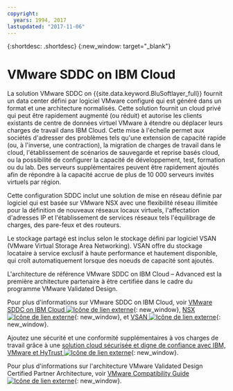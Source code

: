 ```yaml
---
copyright:
  years: 1994, 2017
lastupdated: "2017-11-06"
---
```


{:shortdesc: .shortdesc}
{:new_window: target="_blank"}


# VMware SDDC on IBM Cloud

La solution VMware SDDC on {{site.data.keyword.BluSoftlayer_full}} fournit un data center défini par logiciel VMware configuré qui est généré dans un format et une architecture normalisés. Cette solution fournit un cloud privé qui peut être rapidement augmenté (ou réduit) et autorise les clients existants de centre de données virtuel VMware à étendre ou déplacer leurs charges de travail dans IBM Cloud. Cette mise à l'échelle permet aux sociétés d'adresser des problèmes tels qu'une extension de capacité rapide (ou, à l'inverse, une contraction), la migration de charges de travail dans le cloud, l'établissement de scénarios de sauvegarde et reprise basés cloud, ou la possibilité de configurer la capacité de développement, test, formation ou du lab. <!--By exploiting the operational benefits and agility of IBM Cloud with the ability to expand or contract the environment to meet the business needs.--> Des serveurs supplémentaires peuvent être rapidement ajoutés afin de répondre à la capacité accrue de plus de 10 000 serveurs invités virtuels par région.

Cette configuration SDDC inclut une solution de mise en réseau définie par logiciel qui est basée sur VMware NSX avec une flexibilité réseau illimitée pour la définition de nouveaux réseaux locaux virtuels, l'affectation d'adresses IP et l'établissement de services réseaux tels l'équilibrage de charges, des pare-feux et des routeurs.

Le stockage partagé est inclus selon le stockage défini par logiciel VSAN (VMware Virtual Storage Area Networking). VSAN offre du stockage locataire à service exclusif à haute performance et hautement disponible, qui croît automatiquement lorsque des noeuds de capacité sont ajoutés.

L'architecture de référence VMware SDDC on IBM Cloud – Advanced est la première architecture partenaire à être certifiée dans le cadre du programme VMware Validated Design.

Pour plus d'informations sur VMware SDDC on IBM Cloud, voir [VMware SDDC on IBM Cloud ![Icône de lien externe](../../icons/launch-glyph.svg "Icône de lien externe")](http://wpc.c320.edgecastcdn.net/00C320/VMware%20SDDC%20on%20IBM%20Cloud%20-%20Advanced%20v1.1.pdf){: new_window}, [NSX ![Icône de lien externe](../../icons/launch-glyph.svg "Icône de lien externe")](https://www.vmware.com/products/nsx){: new_window}, et [VSAN ![Icône de lien externe](../../icons/launch-glyph.svg "Icône de lien externe")](https://www.vmware.com/products/virtual-san){: new_window}.

Ajoutez une sécurité et une conformité supplémentaires à vos charges de travail grâce à une [solution cloud sécurisée et digne de confiance avec IBM, VMware et HyTrust ![Icône de lien externe](../../icons/launch-glyph.svg "Icône de lien externe")](http://wpc.c320.edgecastcdn.net/00C320/DeploymentGuide_IBM_Intel_HyTrust_VMware_v1%200.pdf){: new_window}.

Pour plus d'informations sur l'architecture VMware Validated Design Certified Partner Architecture, voir [VMware Compatibility Guide ![Icône de lien externe](../../icons/launch-glyph.svg "Icône de lien externe")](http://www.vmware.com/resources/compatibility/vcl/cpa.php){: new_window}. 
